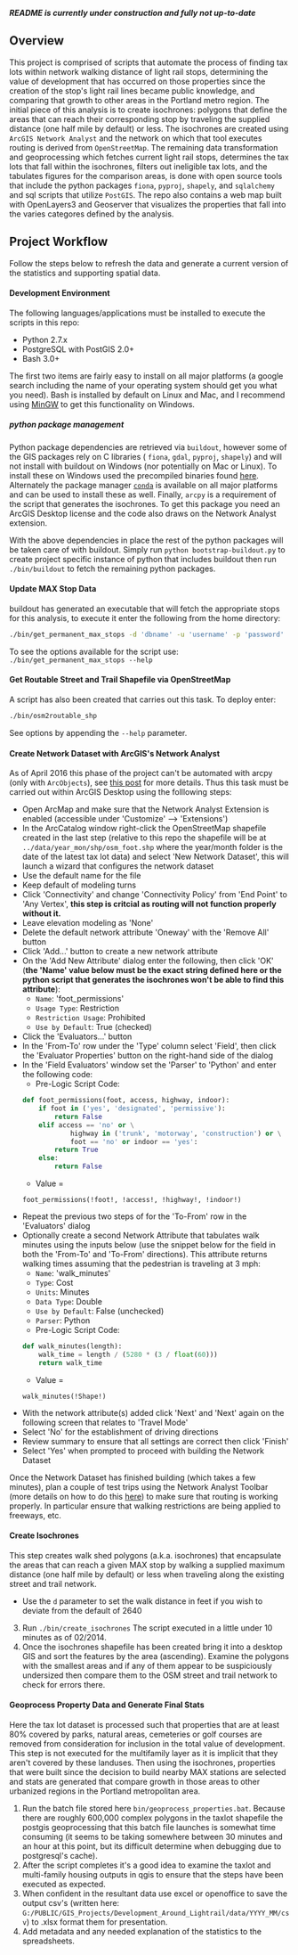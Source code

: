 ***README is currently under construction and fully not up-to-date***

## Overview
This project is comprised of scripts that automate the process of finding tax lots within network walking distance of light rail stops, determining the value of development that has occurred on those properties since the creation of the stop's light rail lines became public knowledge, and comparing that growth to other areas in the Portland metro region.  The initial piece of this analysis is to create isochrones: polygons that define the areas that can reach their corresponding stop by traveling the supplied distance (one half mile by default) or less.  The isochrones are created using `ArcGIS Network Analyst` and the network on which that tool executes routing is derived from `OpenStreetMap`.  The remaining data transformation and geoprocessing which fetches current light rail stops, determines the tax lots that fall within the isochrones, filters out ineligible tax lots, and the tabulates figures for the comparison areas, is done with open source tools that include the python packages `fiona`, `pyproj`, `shapely`, and `sqlalchemy` and sql scripts that utilize `PostGIS`.  The repo also contains a web map built with OpenLayers3 and Geoserver that visualizes the properties that fall into the varies categores defined by the analysis.

## Project Workflow
Follow the steps below to refresh the data and generate a current version of the statistics and supporting spatial data.

#### Development Environment
The following languages/applications must be installed to execute the scripts in this repo:
* Python 2.7.x
* PostgreSQL with PostGIS 2.0+
* Bash 3.0+

The first two items are fairly easy to install on all major platforms (a google search including the name of your operating system should get you what you need).  Bash is installed by default on Linux and Mac, and I recommend using [MinGW](http://www.mingw.org/) to get this functionality on Windows.

##### python package management
Python package dependencies are retrieved via `buildout`, however some of the GIS packages rely on C libraries ( `fiona`, `gdal`, `pyproj`, `shapely`) and will not install with buildout on Windows (nor potentially on Mac or Linux).  To install these on Windows used the precompiled binaries found [here](http://www.lfd.uci.edu/~gohlke/pythonlibs/).  Alternately the package manager [`conda`](http://conda.pydata.org/docs/install/quick.html) is available on all major platforms and can be used to install these as well.  Finally, `arcpy` is a requirement of the script that generates the isochrones.  To get this package you need an ArcGIS Desktop license and the code also draws on the Network Analyst extension.

With the above dependencies in place the rest of the python packages will be taken care of with buildout.  Simply run `python bootstrap-buildout.py` to create project specific instance of python that includes buildout then run `./bin/buildout` to fetch the remaining python packages.

#### Update MAX Stop Data
buildout has generated an executable that will fetch the appropriate stops for this analysis, to execute it enter the following from the home directory: 
```sh
./bin/get_permanent_max_stops -d 'dbname' -u 'username' -p 'password'
```  
To see the options available for the script use: `./bin/get_permanent_max_stops --help`

#### Get Routable Street and Trail Shapefile via OpenStreetMap
A script has also been created that carries out this task.  To deploy enter:
```sh
./bin/osm2routable_shp
```  
See options by appending the  `--help` parameter.

#### Create Network Dataset with ArcGIS's Network Analyst
As of April 2016 this phase of the project can't be automated with arcpy (only with `ArcObjects`), see [this post](http://gis.stackexchange.com/questions/59971/how-to-create-network-dataset-for-network-assistant-using-arcpy) for more details.  Thus this task must be carried out within ArcGIS Desktop using the folllowing steps:

* Open ArcMap and make sure that the Network Analyst Extension is enabled (accessible under 'Customize' --> 'Extensions')
* In the ArcCatalog window right-click the OpenStreetMap shapefile created in the last step (relative to this repo the shapefile will be at  `../data/year_mon/shp/osm_foot.shp` where the year/month folder is the date of the latest tax lot data) and select 'New Network Dataset', this will launch a wizard that configures the network dataset
* Use the default name for the file
* Keep default of modeling turns
* Click 'Connectivity' and change 'Connectivity Policy' from 'End Point' to 'Any Vertex', **this step is critcial as routing will not function properly without it.**
* Leave elevation modeling as 'None'
* Delete the default network attribute 'Oneway' with the 'Remove All' button
* Click 'Add...' button to create a new network attribute
* On the 'Add New Attribute' dialog enter the following, then click 'OK' (**the 'Name' value below must be the exact string defined here or the python script that generates the isochrones won't be able to find this attribute**):
    * `Name`: 'foot_permissions'
    * `Usage Type`: Restriction
    * `Restriction Usage`: Prohibited
    * `Use by Default`: True (checked)
* Click the 'Evaluators...' button
* In the 'From-To' row under the 'Type' column select 'Field', then click the 'Evaluator Properties' button on the right-hand side of the dialog
* In the 'Field Evaluators' window set the 'Parser' to 'Python' and enter the following code:
    * Pre-Logic Script Code:
    ```py
    def foot_permissions(foot, access, highway, indoor):
        if foot in ('yes', 'designated', 'permissive'):
            return False
        elif access == 'no' or \
                highway in ('trunk', 'motorway', 'construction') or \
                foot == 'no' or indoor == 'yes':
            return True
        else:
            return False
    ```
    * Value =
    ```
    foot_permissions(!foot!, !access!, !highway!, !indoor!)
    ```
* Repeat the previous two steps of for the 'To-From' row in the 'Evaluators' dialog
* Optionally create a second Network Attribute that tabulates walk minutes using the inputs below (use the snippet below for the field in both the 'From-To' and 'To-From' directions). This attribute returns walking times assuming that the pedestrian is traveling at 3 mph:
    * `Name`: 'walk_minutes'
    * `Type`: Cost
    * `Units`: Minutes
    * `Data Type`: Double
    * `Use by Default`: False (unchecked)
    * `Parser`: Python
    * Pre-Logic Script Code:
    ```py
    def walk_minutes(length):
        walk_time = length / (5280 * (3 / float(60)))
        return walk_time
    ```
    * Value =
    ```
    walk_minutes(!Shape!)
    ```
* With the network attribute(s) added click 'Next' and 'Next' again on the following screen that relates to 'Travel Mode'
* Select 'No' for the establishment of driving directions
* Review summary to ensure that all settings are correct then click 'Finish'
* Select 'Yes' when prompted to proceed with building the Network Dataset

Once the Network Dataset has finished building (which takes a few minutes), plan a couple of test trips using the Network Analyst Toolbar (more details on how to do this [here](http://desktop.arcgis.com/en/arcmap/latest/extensions/network-analyst/route.htm)) to make sure that routing is working properly.  In particular ensure that walking restrictions are being applied to freeways, etc.

#### Create Isochrones

This step creates walk shed polygons (a.k.a. isochrones) that encapsulate the areas that can reach a given MAX stop by walking a supplied maximum distance (one half mile by default) or less when traveling along the existing street and trail network.

* Use the `d` parameter to set the walk distance in feet if you wish to deviate from the default of 2640
3. Run `./bin/create_isochrones` The script executed in a little under 10 minutes as of 02/2014.
4. Once the isochrones shapefile has been created bring it into a desktop GIS and sort the features by the area (ascending).  Examine the polygons with the smallest areas and if any of them appear to be suspiciously undersized then compare them to the OSM street and trail network to check for errors there.

#### Geoprocess Property Data and Generate Final Stats

Here the tax lot dataset is processed such that properties that are at least 80% covered by parks, natural areas, cemeteries or golf courses are removed from consideration for inclusion in the total value of development.  This step is not executed for the multifamily layer as it is implicit that they aren't covered by these landuses.  Then using the isochrones, properties that were built since the decision to build nearby MAX stations are selected and stats are generated that compare growth in those areas to other urbanized regions in the Portland metropolitan area.

1. Run the batch file stored here `bin/geoprocess_properties.bat`.  Because there are roughly 600,000 complex polygons in the taxlot shapefile the postgis geoprocessing that this batch file launches is somewhat time consuming (it seems to be taking somewhere between 30 minutes and an hour at this point, but its difficult determine when debugging due to postgresql's cache).
2. After the script completes it's a good idea to examine the taxlot and multi-family housing outputs in qgis to ensure that the steps have been executed as expected.
3. When confident in the resultant data use excel or openoffice to save the output csv's (written here: `G:/PUBLIC/GIS_Projects/Development_Around_Lightrail/data/YYYY_MM/csv`) to .xlsx format them for presentation.
4. Add metadata and any needed explanation of the statistics to the spreadsheets.
